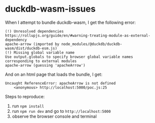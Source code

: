 # duckdb-wasm-issues

When I attempt to bundle duckdb-wasm, I get the following error:

```
(!) Unresolved dependencies
https://rollupjs.org/guide/en/#warning-treating-module-as-external-dependency
apache-arrow (imported by node_modules/@duckdb/duckdb-wasm/dist/duckdb-esm.js)
(!) Missing global variable name
Use output.globals to specify browser global variable names corresponding to external modules
apache-arrow (guessing 'apacheArrow')
```

And on an html page that loads the bundle, I get:

```
Uncaught ReferenceError: apacheArrow is not defined
    <anonymous> http://localhost:5000/poc.js:25
```

Steps to reproduce:

1. run `npm install`
2. run `npm run dev` and go to `http://localhost:5000`
3. observe the browser console and terminal